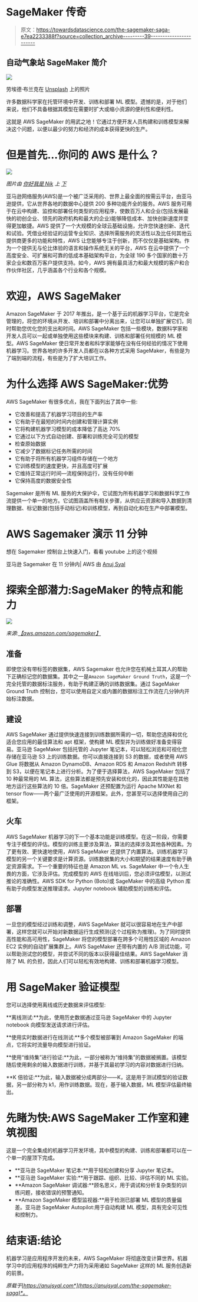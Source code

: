 # SageMaker 传奇

> 原文：<https://towardsdatascience.com/the-sagemaker-saga-e7ea2233388f?source=collection_archive---------39----------------------->

## 自动气象站 SageMaker 简介

![](img/3ff3cc0b9ac3f816c0cf38979899d5c6.png)

劳埃德·布兰克在 [Unsplash](https://unsplash.com/s/photos/machinery?utm_source=unsplash&utm_medium=referral&utm_content=creditCopyText) 上的照片

许多数据科学家在托管环境中开发、训练和部署 ML 模型。遗憾的是，对于他们来说，他们不具备根据其模型在需要时扩大或缩小资源的便利性和便利性。

这就是 AWS SageMaker 的用武之地！它通过方便开发人员构建和训练模型来解决这个问题，以便以最少的努力和经济的成本获得更快的生产。

# 但是首先…你问的 AWS 是什么？

![](img/79a557a7b127e166beafda137c7feb0a.png)

*图片由* [*你好我是 Nik*](https://unsplash.com/@helloimnik?utm_source=unsplash&utm_medium=referral&utm_content=creditCopyText) *上* [*下*](https://unsplash.com/s/photos/amazon?utm_source=unsplash&utm_medium=referral&utm_content=creditCopyText)

亚马逊网络服务(AWS)是一个被广泛采用的、世界上最全面的按需云平台，由亚马逊提供，它从世界各地的数据中心提供 200 多种功能齐全的服务。AWS 服务可用于在云中构建、监控和部署任何类型的应用程序，使数百万人和企业(包括发展最快的初创企业、领先的政府机构和最大的企业)能够降低成本、加快创新速度并变得更加敏捷。AWS 提供了一个大规模的全球云基础设施，允许您快速创新、迭代和试验。凭借业经验证的运营专业知识、选择所需服务的灵活性以及比任何其他云提供商更多的功能和特性，AWS 让您能够专注于创新，而不仅仅是基础架构。作为一个提供无与伦比体验的语言和操作系统无关的平台，AWS 在云中提供了一个高度安全、可扩展和可靠的低成本基础架构平台，为全球 190 多个国家的数十万家企业和数百万客户提供支持。如今，AWS 拥有最具活力和最大规模的客户和合作伙伴社区，几乎涵盖各个行业和各个规模。

# 欢迎，AWS SageMaker

Amazon SageMaker 于 2017 年推出，是一个基于云的机器学习平台，它是完全管理的，将您的环境从开发、培训和部署中分离出来，让您可以单独扩展它们，同时帮助您优化您的支出和时间。AWS SageMaker 包括一些模块，数据科学家和开发人员可以一起或单独使用这些模块来构建、训练和部署任何规模的 ML 模型。AWS SageMaker 使日常开发者和科学家能够在没有任何经验的情况下使用机器学习。世界各地的许多开发人员都在以各种方式采用 SageMaker，有些是为了端到端的流程，有些是为了扩大培训工作。

# 为什么选择 AWS SageMaker:优势

AWS SageMaker 有很多优点，我在下面列出了其中一些:

*   它改善和提高了机器学习项目的生产率
*   它有助于在最短的时间内创建和管理计算实例
*   它将构建机器学习模型的成本降低了高达 70%
*   它通过以下方式自动创建、部署和训练完全可见的模型
*   检查原始数据
*   它减少了数据标记任务所需的时间
*   它有助于将所有机器学习组件存储在一个地方
*   它训练模型的速度更快，并且高度可扩展
*   它维持正常运行时间—流程保持运行，没有任何中断
*   它保持高度的数据安全性

Sagemaker 是所有 ML 服务的大保护伞，它试图为所有机器学习和数据科学工作流提供一个单一的地方。它试图涵盖所有相关步骤，从供应云资源和导入数据到清理数据、标记数据(包括手动标记)和训练模型，再到自动化和在生产中部署模型。

# AWS Sagemaker 演示 11 分钟

想在 Sagemaker 控制台上快速入门，看看 youtube 上的这个视频

亚马逊 Sagemaker 在 11 分钟内| AWS 由 [Anuj Syal](https://www.youtube.com/channel/UCO8XsgcjqArk_mAd1VGBMfg?sub_confirmation=1)

# 探索全部潜力:SageMaker 的特点和能力

![](img/d9d3439c6cf588c3be4d49d51d1d9acc.png)

*来源:*[*【aws.amazon.com/sagemaker】*](https://aws.amazon.com/sagemaker/)

## 准备

即使您没有带标签的数据集，AWS Sagemaker 也允许您在机械土耳其人的帮助下正确标记您的数据集。其中之一是`Amazon SageMaker Ground Truth`，这是一个完全托管的数据标注服务，有助于构建正确的训练数据集。通过 SageMaker Ground Truth 控制台，您可以使用自定义或内置的数据标注工作流在几分钟内开始标注数据。

## 建设

AWS SageMaker 通过提供快速连接到训练数据所需的一切，帮助您选择和优化适合您应用的最佳算法和 apt 框架，使构建 ML 模型并为训练做好准备变得容易。亚马逊 SageMaker 包括托管的 Jupyter 笔记本，可以轻松浏览和可视化您存储在亚马逊 S3 上的训练数据。你可以直接连接到 S3 的数据，或者使用 AWS Glue 将数据从 Amazon DynamoDB、Amazon RDS 和 Amazon Redshift 转移到 S3，以便在笔记本上进行分析。为了便于选择算法，AWS SageMaker 包括了 10 种最常用的 ML 算法，这些算法都是预先安装和优化的，因此其性能是在其他地方运行这些算法的 10 倍。SageMaker 还预配置为运行 Apache MXNet 和 tensor flow——两个最广泛使用的开源框架。此外，您甚至可以选择使用自己的框架。

## 火车

AWS SageMaker 机器学习的下一个基本功能是训练模型。在这一阶段，你需要专注于模型的评估。模型的训练主要涉及算法，算法的选择涉及其他各种因素。为了更有效、更快速地使用，AWS SageMaker 还提供了内置算法。训练机器学习模型的另一个关键要求是计算资源。训练数据集的大小和期望的结果速度有助于确定资源需求。下一个重要的特征也是 Amazon ML vs. SageMaker 中一个令人生畏的方面，它涉及评估。完成模型的 AWS 在线培训后，您必须评估模型，以测试推论的准确性。AWS SDK for Python (Boto)或 SageMaker 中的高级 Python 库有助于向模型发送推理请求。Jupyter notebook 辅助模型的训练和评估。

## 部署

一旦您的模型经过训练和调整，AWS SageMaker 就可以很容易地在生产中部署，这样您就可以开始对新数据运行生成预测(这个过程称为推理)。为了同时提供高性能和高可用性，SageMaker 将您的模型部署在跨多个可用性区域的 Amazon EC2 实例的自动扩展集群上。AWS SageMaker 还带有内置的 A/B 测试功能，可以帮助测试您的模型，并尝试不同的版本以获得最佳结果。AWS SageMaker 消除了 ML 的负担，因此人们可以轻松有效地构建、训练和部署机器学习模型。

# 用 SageMaker 验证模型

您可以选择使用离线或历史数据来评估模型:

**离线测试:**为此，使用历史数据通过亚马逊 SageMaker 中的 Jupyter notebook 向模型发送请求进行评估。

**使用实时数据进行在线测试:**多个模型被部署到 Amazon SageMaker 的端点，它将实时流量导向模型进行验证。

**使用“维持集”进行验证:**为此，一部分被称为“维持集”的数据被搁置。该模型随后使用剩余的输入数据进行训练，并基于其最初学习的内容对数据进行归纳。

**K 倍验证:**为此，输入数据被分成两部分——K，这是用于测试模型的验证数据，另一部分称为 k1，用作训练数据。现在，基于输入数据，ML 模型评估最终输出。

# 先睹为快:AWS SageMaker 工作室和建筑视图

这是一个完全集成的机器学习开发环境，其中模型的构建、训练和部署都可以在一个单一的屋顶下完成。

*   **亚马逊 SageMaker 笔记本:**用于轻松创建和分享 Jupyter 笔记本。
*   **亚马逊 SageMaker 实验:**用于跟踪、组织、比较、评估不同的 ML 实验。
*   **Amazon SageMaker 调试器:**顾名思义，用于调试和分析复杂类型的训练问题，接收错误的预警通知。
*   **Amazon SageMaker 模型监视器:**用于检测已部署 ML 模型的质量偏差。亚马逊 SageMaker Autopilot:用于自动构建 ML 模型，具有完全可见性和控制力。

# 结束语:结论

机器学习是应用程序开发的未来，AWS SageMaker 将彻底改变计算世界。机器学习中的应用程序的纯粹生产力将为采用诸如 SageMaker 这样的 ML 服务创造新的前景。

*原载于*[*https://anujsyal.com*](https://anujsyal.com/the-sagemaker-saga)*。*